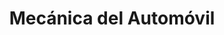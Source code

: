 ---
title: "Mecánica del Automóvil"
url: /ramos-mejia/mecanica-del-automovil/
shop: reparación de automóviles
---